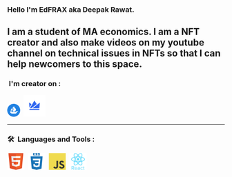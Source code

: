 ### Hello I'm EdFRAX aka Deepak Rawat.
I am a student of MA economics.
I am a NFT creator and also make videos on my youtube channel on technical issues in NFTs so that I can help newcomers to this space.
---
### &nbsp;I'm creator on :

[<img width="30" height="30" src="https://github.com/EdFRAX/EdFRAX/blob/main/icons/opensea.svg" alt="OpenSea" name="OpenSea" />](https://opensea.io/edfrax)&nbsp;
[<img width="50" height="50" src="https://github.com/EdFRAX/EdFRAX/blob/main/icons/wazirx.svg" alt="WazirXNFT" name="WazirXNFT" />](https://nft.wazirx.org/EdFRAX)

---

### 🛠 &nbsp;Languages and Tools :

<p>
<img src="https://github.com/EdFRAX/EdFRAX/blob/main/icons/html.svg" title="HTML5" alt="HTML" width="40" height="40"/>&nbsp;
<img src="https://github.com/EdFRAX/EdFRAX/blob/main/icons/css.svg"  title="CSS3" alt="CSS" width="40" height="40"/>&nbsp;
<img src="https://github.com/EdFRAX/EdFRAX/blob/main/icons/javascript.svg" title="JavaScript" alt="JavaScript" width="40" height="40"/>&nbsp;
<img src="https://github.com/EdFRAX/EdFRAX/blob/main/icons/react.svg" title="React" alt="React" width="40" height="40"/>&nbsp;
</p>

